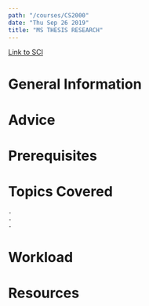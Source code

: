 ```yaml
---
path: "/courses/CS2000"
date: "Thu Sep 26 2019"
title: "MS THESIS RESEARCH"
---
```

[Link to SCI]("http://courses.sci.pitt.edu/courses/courses/view/CS-2000")

# General Information

# Advice


# Prerequisites
<!-- PREREQ_REPLACEMENT (Do not remove) -->

<!-- END PREREQ_REPLACEMENT (Do not remove) -->
# Topics Covered
	- 
	-
	-
# Workload

<!-- TESTIMONIALS
# Testimonials
This gets replaced with Gatsby, its
data comes from Google Sheets for easier
editing!
-->

# Resources
